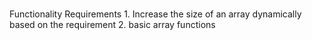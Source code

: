 # <ArrayList>

Functionality Requirements
    1. Increase the size of an array dynamically based on the requirement
    2. basic array functions
